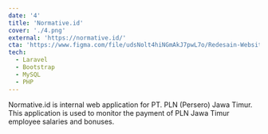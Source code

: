 ```yaml
---
date: '4'
title: 'Normative.id'
cover: './4.png'
external: 'https://normative.id/'
cta: 'https://www.figma.com/file/udsNolt4hiNGmAkJ7pwL7o/Redesain-Website-Kitabisa.com?node-id=0%3A1&t=ZLSMxMi2olXK59Wg-1'
tech:
  - Laravel
  - Bootstrap
  - MySQL
  - PHP
---
```


Normative.id is internal web application for PT. PLN (Persero) Jawa Timur. This application is used to monitor the payment of PLN Jawa Timur employee salaries and bonuses.
